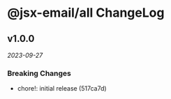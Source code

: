 # @jsx-email/all ChangeLog

## v1.0.0

_2023-09-27_

### Breaking Changes

- chore!: initial release (517ca7d)